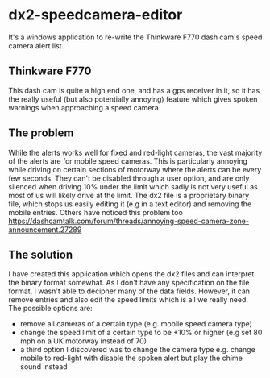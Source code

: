 # dx2-speedcamera-editor
It's a windows application to re-write the Thinkware F770 dash cam's speed camera alert list.

## Thinkware F770
This dash cam is quite a high end one, and has a gps receiver in it, so it has the really useful (but also potentially annoying) feature which gives spoken warnings when approaching a speed camera

## The problem
While the alerts works well for fixed and red-light cameras, the vast majority of the alerts are for mobile speed cameras. This is particularly annoying while driving on certain sections of motorway where the alerts can be every few seconds. They can't be disabled through a user option, and are only silenced when driving 10% under the limit which sadly is not very useful as most of us will likely drive at the limit. The dx2 file is a proprietary binary file, which stops us easily editing it (e.g in a text editor) and removing the mobile entries. Others have noticed this problem too https://dashcamtalk.com/forum/threads/annoying-speed-camera-zone-announcement.27289

## The solution
I have created this application which opens the dx2 files and can interpret the binary format somewhat. As I don't have any specification on the file format, I wasn't able to decipher many of the data fields. However, it can remove entries and also edit the speed limits which is all we really need. The possible options are:
- remove all cameras of a certain type (e.g. mobile speed camera type)
- change the speed limit of a certain type to be +10% or higher (e.g set 80 mph on a UK motorway instead of 70)
- a third option I discovered was to change the camera type e.g. change mobile to red-light with disable the spoken alert but play the chime sound instead

